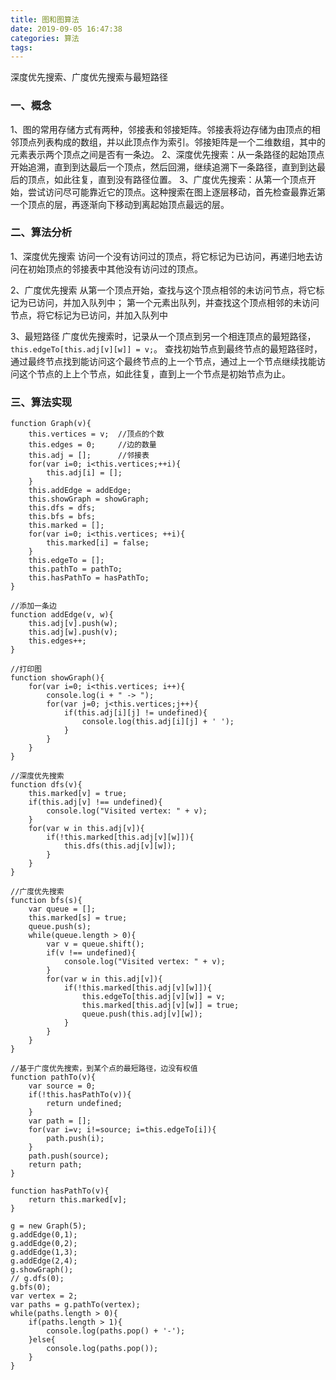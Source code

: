 ```yaml
---
title: 图和图算法
date: 2019-09-05 16:47:38
categories: 算法
tags:
---
```


深度优先搜索、广度优先搜索与最短路径

<!--more-->

### 一、概念
1、图的常用存储方式有两种，邻接表和邻接矩阵。邻接表将边存储为由顶点的相邻顶点列表构成的数组，并以此顶点作为索引。邻接矩阵是一个二维数组，其中的元素表示两个顶点之间是否有一条边。
2、深度优先搜索：从一条路径的起始顶点开始追溯，直到到达最后一个顶点，然后回溯，继续追溯下一条路径，直到到达最后的顶点，如此往复，直到没有路径位置。
3、广度优先搜索：从第一个顶点开始，尝试访问尽可能靠近它的顶点。这种搜索在图上逐层移动，首先检查最靠近第一个顶点的层，再逐渐向下移动到离起始顶点最远的层。

### 二、算法分析
1、深度优先搜索
访问一个没有访问过的顶点，将它标记为已访问，再递归地去访问在初始顶点的邻接表中其他没有访问过的顶点。

2、广度优先搜索
从第一个顶点开始，查找与这个顶点相邻的未访问节点，将它标记为已访问，并加入队列中；
第一个元素出队列，并查找这个顶点相邻的未访问节点，将它标记为已访问，并加入队列中

3、最短路径
广度优先搜索时，记录从一个顶点到另一个相连顶点的最短路径，`this.edgeTo[this.adj[v][w]] = v;`。
查找初始节点到最终节点的最短路径时，通过最终节点找到能访问这个最终节点的上一个节点，通过上一个节点继续找能访问这个节点的上上个节点，如此往复，直到上一个节点是初始节点为止。

### 三、算法实现

```
function Graph(v){
    this.vertices = v;  //顶点的个数
    this.edges = 0;     //边的数量
    this.adj = [];      //邻接表
    for(var i=0; i<this.vertices;++i){
        this.adj[i] = [];
    }
    this.addEdge = addEdge;
    this.showGraph = showGraph;
    this.dfs = dfs;
    this.bfs = bfs;
    this.marked = [];
    for(var i=0; i<this.vertices; ++i){
        this.marked[i] = false;
    }
    this.edgeTo = [];
    this.pathTo = pathTo;
    this.hasPathTo = hasPathTo;
}

//添加一条边
function addEdge(v, w){
    this.adj[v].push(w);
    this.adj[w].push(v);
    this.edges++;
}

//打印图
function showGraph(){
    for(var i=0; i<this.vertices; i++){
        console.log(i + " -> ");
        for(var j=0; j<this.vertices;j++){
            if(this.adj[i][j] != undefined){
                console.log(this.adj[i][j] + ' ');
            }
        }
    }
}

//深度优先搜索
function dfs(v){
    this.marked[v] = true;
    if(this.adj[v] !== undefined){
        console.log("Visited vertex: " + v);
    }
    for(var w in this.adj[v]){
        if(!this.marked[this.adj[v][w]]){
            this.dfs(this.adj[v][w]);
        }
    }
}

//广度优先搜索
function bfs(s){
    var queue = [];
    this.marked[s] = true;
    queue.push(s);
    while(queue.length > 0){
        var v = queue.shift();
        if(v !== undefined){
            console.log("Visited vertex: " + v);
        }
        for(var w in this.adj[v]){
            if(!this.marked[this.adj[v][w]]){
                this.edgeTo[this.adj[v][w]] = v;
                this.marked[this.adj[v][w]] = true;
                queue.push(this.adj[v][w]);
            }
        }
    }
}

//基于广度优先搜索，到某个点的最短路径，边没有权值
function pathTo(v){
    var source = 0;
    if(!this.hasPathTo(v)){
        return undefined;
    }
    var path = [];
    for(var i=v; i!=source; i=this.edgeTo[i]){
        path.push(i);
    }
    path.push(source);
    return path;
}

function hasPathTo(v){
    return this.marked[v];
}

g = new Graph(5);
g.addEdge(0,1);
g.addEdge(0,2);
g.addEdge(1,3);
g.addEdge(2,4);
g.showGraph();
// g.dfs(0);
g.bfs(0);
var vertex = 2;
var paths = g.pathTo(vertex);
while(paths.length > 0){
    if(paths.length > 1){
        console.log(paths.pop() + '-');
    }else{
        console.log(paths.pop());
    }
}

```